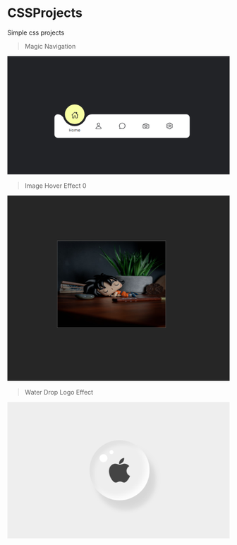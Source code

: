 # CSSProjects
Simple css projects 

> Magic Navigation 

![magic navigation](./Magic%20Navigation/magic_navigation.png)

> Image Hover Effect 0 

![image hover effect](./Image%20Hover%20Effect0/image_hover.png)

> Water Drop Logo Effect 

![water drop logo ](./Water%20Drop%20Logo%20Effect/water_drop.png)
